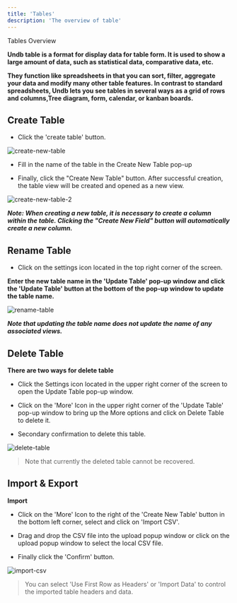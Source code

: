 ```yaml
---
title: 'Tables'
description: 'The overview of table'
---
```


Tables Overview

**Undb table is a format for display data for table form. It is used to show a large amount of data, such as statistical data, comparative data, etc.**

**They function like spreadsheets in that you can sort, filter, aggregate your data and modify many other table features. In contrast to standard spreadsheets, Undb lets you see tables in several ways as a grid of rows and columns,Tree diagram, form, calendar, or kanban boards.**

## Create Table

- Click the 'create table' button.

![create-new-table](/images/create-new-table.png)

- Fill in the name of the table in the Create New Table pop-up

- Finally, click the "Create New Table" button. After successful creation, the table view will be created and opened as a new view.

![create-new-table-2](/images/create-new-table-2.gif)

**_*Note: When creating a new table, it is necessary to create a column within the table. Clicking the "Create New Field" button will automatically create a new column.*_**

## Rename Table

- Click on the settings icon located in the top right corner of the screen.

**Enter the new table name in the 'Update Table' pop-up window and click the 'Update Table' button at the bottom of the pop-up window to update the table name.**

![rename-table](/images/rename-table.gif)

**_Note that updating the table name does not update the name of any associated views._**

## Delete Table

**There are two ways for delete table**

- Click the Settings icon located in the upper right corner of the screen to open the Update Table pop-up window.

- Click on the 'More' Icon in the upper right corner of the 'Update Table' pop-up window to bring up the More options and click on Delete Table to delete it.

- Secondary confirmation to delete this table.

![delete-table](/images/delete-table.gif)

> Note that currently the deleted table cannot be recovered.

## Import & Export

**Import**

- Click on the 'More' Icon to the right of the 'Create New Table' button in the bottom left corner, select and click on 'Import CSV'.

- Drag and drop the CSV file into the upload popup window or click on the upload popup window to select the local CSV file.

- Finally click the 'Confirm' button.

![import-csv](/images/Import-csv.gif)

> You can select 'Use First Row as Headers' or 'Import Data' to control the imported table headers and data.
